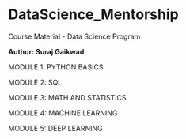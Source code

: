 # DataScience_Mentorship
Course Material - Data Science Program

**Author: Suraj Gaikwad**

MODULE 1: PYTHON BASICS

MODULE 2: SQL

MODULE 3: MATH AND STATISTICS

MODULE 4: MACHINE LEARNING

MODULE 5: DEEP LEARNING




